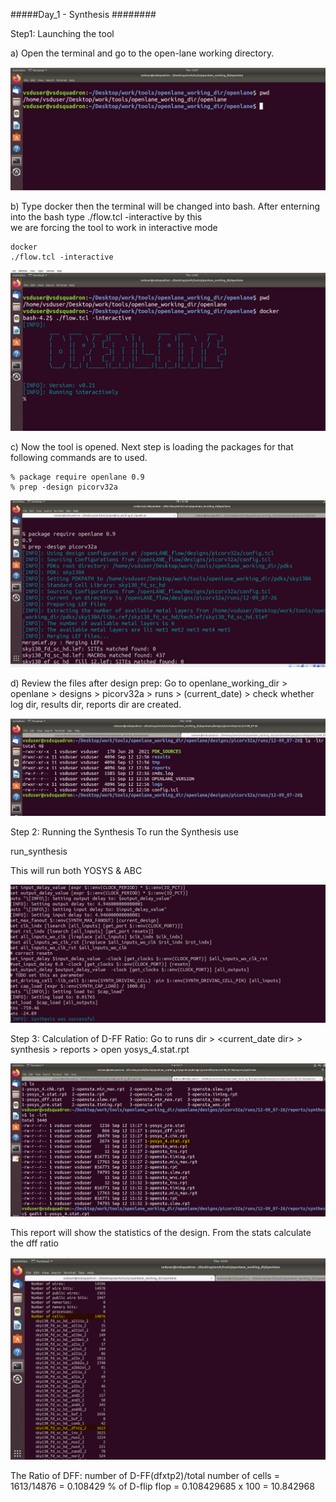 #####Day_1 - Synthesis ########

Step1: Launching the tool

 a) Open the terminal and go to the open-lane working directory.
     
  ![step1_a](image1.PNG)
 
 b) Type docker then the terminal will be changed into bash. After enterning into the bash type ./flow.tcl -interactive by this  
    we are forcing the tool to work in interactive mode 
    
    docker
    ./flow.tcl -interactive

  ![step1_b](imag2.PNG)
 
 c) Now the tool is opened. Next step is loading the packages for that following commands are to used.

    % package require openlane 0.9
    % prep -design picorv32a 
 
   ![step1_c](image3.PNG)
 
 d)  Review the files after design prep:
     Go to openlane_working_dir > openlane > designs > picorv32a > runs > (current_date) > check whether log dir, results dir, reports dir are created.
     
   ![step1_d](image4.PNG)

Step 2: Running the Synthesis
 To run the Synthesis use 
     
   run_synthesis
    
 This will run both YOSYS & ABC
 
![step2](image5.PNG)

Step 3: Calculation of D-FF Ratio:
 Go to runs dir > <current_date dir> > synthesis > reports > open yosys_4.stat.rpt 

![step3](image6.PNG)
 
 This report will show the statistics of the design. From the stats calculate the dff ratio

![step3](image7.PNG)
 
 The Ratio of DFF: 
  number of D-FF(dfxtp2)/total number of cells = 1613/14876 = 0.108429
  % of D-flip flop = 0.108429685 x 100 = 10.842968





